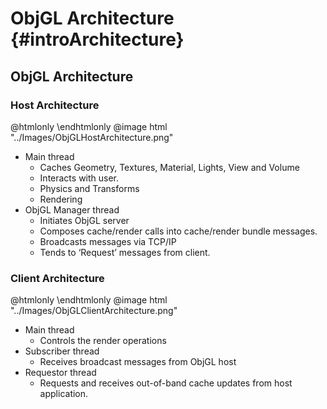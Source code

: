 ObjGL Architecture {#introArchitecture}
============================

## ObjGL Architecture

### Host Architecture

@htmlonly <style>div.image img[src="../Images/ObjGLHostArchitecture.png"]{width:40px;}</style> \endhtmlonly
@image html "../Images/ObjGLHostArchitecture.png" 


- Main thread 
    -    Caches Geometry, Textures, Material, Lights, View and Volume
    -    Interacts with user.
    -    Physics and Transforms
    -    Rendering
- ObjGL Manager thread 
    -    Initiates ObjGL server
    -    Composes cache/render calls into cache/render bundle messages.
    -    Broadcasts messages via TCP/IP 
    -    Tends to ‘Request’ messages from client.


### Client Architecture

@htmlonly <style>div.image img[src="../Images/ObjGLClientArchitecture.png"]{width:40px;}</style> \endhtmlonly
@image html "../Images/ObjGLClientArchitecture.png" 

- Main thread 
    - Controls the render operations 
- Subscriber thread
    - Receives broadcast messages from ObjGL host
- Requestor thread
    - Requests and receives out-of-band cache updates from host application.
